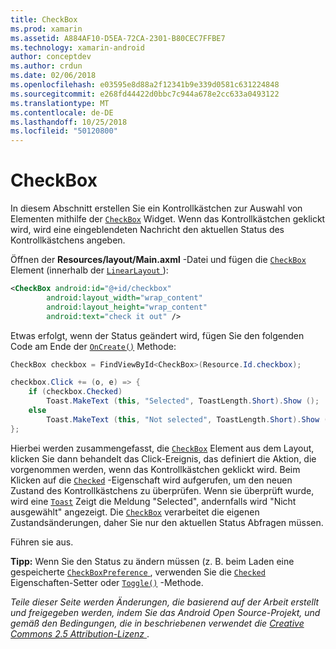 ```yaml
---
title: CheckBox
ms.prod: xamarin
ms.assetid: A884AF10-D5EA-72CA-2301-B80CEC7FFBE7
ms.technology: xamarin-android
author: conceptdev
ms.author: crdun
ms.date: 02/06/2018
ms.openlocfilehash: e03595e8d88a2f12341b9e339d0581c631224848
ms.sourcegitcommit: e268fd44422d0bbc7c944a678e2cc633a0493122
ms.translationtype: MT
ms.contentlocale: de-DE
ms.lasthandoff: 10/25/2018
ms.locfileid: "50120800"
---
```

# <a name="checkbox"></a>CheckBox

In diesem Abschnitt erstellen Sie ein Kontrollkästchen zur Auswahl von Elementen mithilfe der [`CheckBox`](https://developer.xamarin.com/api/type/Android.Widget.CheckBox)
Widget. Wenn das Kontrollkästchen geklickt wird, wird eine eingeblendeten Nachricht den aktuellen Status des Kontrollkästchens angeben.

Öffnen der **Resources/layout/Main.axml** -Datei und fügen die [ `CheckBox` ](https://developer.xamarin.com/api/type/Android.Widget.CheckBox/) Element (innerhalb der [ `LinearLayout` ](https://developer.xamarin.com/api/type/Android.Widget.LinearLayout)):

```xml
<CheckBox android:id="@+id/checkbox"
        android:layout_width="wrap_content"
        android:layout_height="wrap_content"
        android:text="check it out" />
```

Etwas erfolgt, wenn der Status geändert wird, fügen Sie den folgenden Code am Ende der [`OnCreate()`](https://developer.xamarin.com/api/member/Android.App.Activity.OnCreate/p/Android.OS.Bundle/Android.OS.PersistableBundle)
Methode:

```csharp
CheckBox checkbox = FindViewById<CheckBox>(Resource.Id.checkbox);

checkbox.Click += (o, e) => {
    if (checkbox.Checked)
        Toast.MakeText (this, "Selected", ToastLength.Short).Show ();
    else
        Toast.MakeText (this, "Not selected", ToastLength.Short).Show ();
};
```

Hierbei werden zusammengefasst, die [`CheckBox`](https://developer.xamarin.com/api/type/Android.Widget.CheckBox/)
Element aus dem Layout, klicken Sie dann behandelt das Click-Ereignis, das definiert die Aktion, die vorgenommen werden, wenn das Kontrollkästchen geklickt wird. Beim Klicken auf die [`Checked`](https://developer.xamarin.com/api/property/Android.Widget.CompoundButton.Checked/)
-Eigenschaft wird aufgerufen, um den neuen Zustand des Kontrollkästchens zu überprüfen. Wenn sie überprüft wurde, wird eine [`Toast`](https://developer.xamarin.com/api/type/Android.Widget.Toast/)
Zeigt die Meldung "Selected", andernfalls wird "Nicht ausgewählt" angezeigt. Die [`CheckBox`](https://developer.xamarin.com/api/type/Android.Widget.CheckBox/)
verarbeitet die eigenen Zustandsänderungen, daher Sie nur den aktuellen Status Abfragen müssen.

Führen sie aus.

**Tipp:** Wenn Sie den Status zu ändern müssen (z. B. beim Laden eine gespeicherte [ `CheckBoxPreference` ](https://developer.xamarin.com/api/type/Android.Preferences.CheckBoxPreference), verwenden Sie die [`Checked`](https://developer.xamarin.com/api/property/Android.Widget.CompoundButton.Checked)
Eigenschaften-Setter oder [`Toggle()`](https://developer.xamarin.com/api/member/Android.Widget.CompoundButton.Toggle)
-Methode.

*Teile dieser Seite werden Änderungen, die basierend auf der Arbeit erstellt und freigegeben werden, indem Sie das Android Open Source-Projekt, und gemäß den Bedingungen, die in beschriebenen verwendet die*
[*Creative Commons 2.5 Attribution-Lizenz* ](http://creativecommons.org/licenses/by/2.5/).
